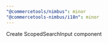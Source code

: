 ```yaml
---
"@commercetools/nimbus": minor
"@commercetools-nimbus/i18n": minor
---
```


Create ScopedSearchInput component
